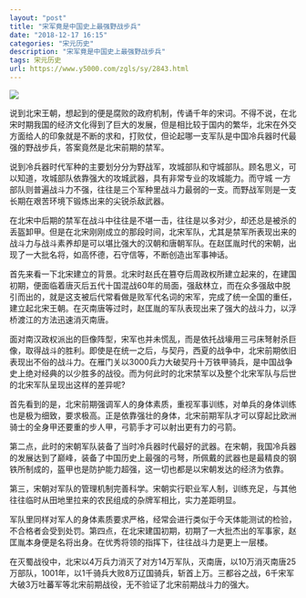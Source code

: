 ```yaml
---
layout: "post"
title: "宋军竟是中国史上最强野战步兵"
date: "2018-12-17 16:15"
categories: "宋元历史"
description: "宋军竟是中国史上最强野战步兵"
tags: 宋元历史
url: https://www.y5000.com/zgls/sy/2843.html
---
```






![](https://img.y5000.com/uploads/allimg/160618/4-16061P1002Ha.jpg)

说到北宋王朝，想起到的便是腐败的政府机制，传诵千年的宋词。不得不说，在北宋时期我国的经济文化得到了巨大的发展，但是相比较于国内的繁华，北宋在外交方面给人的印象就是不断的求和，打败仗，但论起哪一支军队是中国冷兵器时代最强的野战步兵，答案竟然是北宋前期的禁军。

说到冷兵器时代军种的主要划分分为野战军，攻城部队和守城部队。顾名思义，可以知道，攻城部队依靠强大的攻城武器，具有非常专业的攻城能力。而守城
一方部队则普遍战斗力不强，往往是三个军种里战斗力最弱的一支。而野战军则是一支长期在艰苦环境下锻炼出来的尖锐杀敌武器。

在北宋中后期的禁军在战斗中往往是不堪一击，往往是以多对少，却还总是被杀的丢盔卸甲。但是在北宋刚刚成立的那段时间，北宋军队，尤其是禁军所表现出来的战斗力与战斗素养却是可以堪比强大的汉朝和唐朝军队。在赵匡胤时代的宋朝，出现了一大批名将，如高怀德，石守信等，不断创造出军事神话。

首先来看一下北宋建立的背景。北宋时赵氏在篡夺后周政权所建立起来的，在建国初期，便面临着唐灭后五代十国混战60年的局面，强敌林立，而在众多强敌中脱引而出的，就是这支被后代常看做是败军代名词的宋军，完成了统一全国的重任，建立起北宋王朝。在灭南唐等过时，赵匡胤的军队表现出来了强大的战斗力，以浮桥渡江的方法迅速消灭南唐。

面对南汉政权派出的巨像阵型，宋军也并未慌乱，而是依托战壕用三弓床弩射杀巨像，取得战斗的胜利。即使是在统一之后，与契丹，西夏的战争中，北宋前期依旧表现出不俗的战斗力。在雁门关以3000兵力大破契丹十万铁甲骑兵，是中国战争史上绝对经典的以少胜多的战役。而为何此时的北宋禁军以及整个北宋军队与后世的北宋军队呈现出这样的差异呢?

首先看到的是，北宋前期强调军人的身体素质，重视军事训练，对单兵的身体训练也是极为细致，要求极高。正是依靠强壮的身体，北宋前期军队才可以穿起比欧洲骑士的全身甲还要重的步人甲，弓箭手才可以射出更有力的弓箭。

第二点，此时的宋朝军队装备了当时冷兵器时代最好的武器。在宋朝，我国冷兵器的发展达到了巅峰，装备了中国历史上最强的弓弩，所佩戴的武器也是最精良的钢铁所制成的，盔甲也是防护能力超强，这一切也都是以宋朝发达的经济为依靠。

第三，宋朝对军队的管理机制完善科学。宋朝实行职业军人制，训练充足，与其他往往临时从田地里拉来的农民组成的杂牌军相比，实力差距明显。

军队里同样对军人的身体素质要求严格，经常会进行类似于今天体能测试的检验，不合格者会受到处罚。第四点，在北宋建国初期，初期了一大批杰出的军事家，赵匡胤本身便是名将出身。在优秀将领的指挥下，往往战斗力是更上一层楼。

在灭蜀战役中，北宋以4万兵力消灭了对方14万军队，灭南唐，以10万消灭南唐25万部队，1001年，以1千骑兵大败8万辽国骑兵，斩首上万。三都谷之战，6千宋军大破3万吐蕃军等北宋前期战役，无不验证了北宋前期战斗力的强大。
